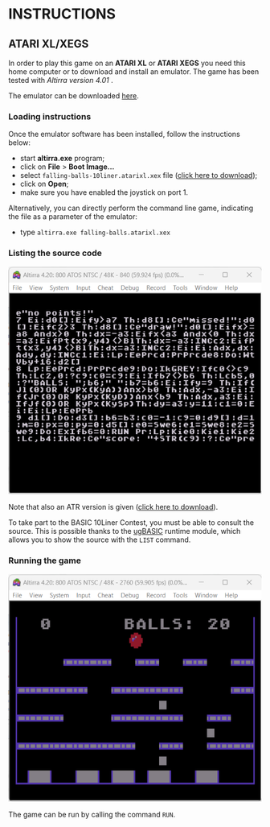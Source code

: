 # INSTRUCTIONS

## ATARI XL/XEGS

In order to play this game on an **ATARI XL** or **ATARI XEGS** you need this home computer or to download and install an emulator. The game has been tested with *Altirra version 4.01* .

The emulator can be downloaded [here](https://www.virtualdub.org/altirra.html).

### Loading instructions

Once the emulator software has been installed, follow the instructions below:
 - start **altirra.exe** program;
 - click on **File** > **Boot Image...**
 - select <code>falling-balls-10liner.atarixl.xex</code> file ([click here to download](https://spotlessmind1975.itch.io/falling-balls-10liner));
 - click on **Open**;
 - make sure you have enabled the joystick on port 1.

Alternatively, you can directly perform the command line game, indicating the file as a parameter of the emulator:
 - type <code>altirra.exe falling-balls.atarixl.xex</code>

### Listing the source code

![example of source listing](../pictures/atari-listing.png)

Note that also an ATR version is given ([click here to download](https://spotlessmind1975.itch.io/falling-balls-10liner)).

To take part to the BASIC 10Liner Contest, you must be able to consult the source. This is possible thanks to the [ugBASIC](https://ugbasic.iwashere.eu) runtime module, which allows you to show the source with the `LIST` command.

### Running the game

![example of running](../pictures/atari-game.png)

The game can be run by calling the command `RUN`.

